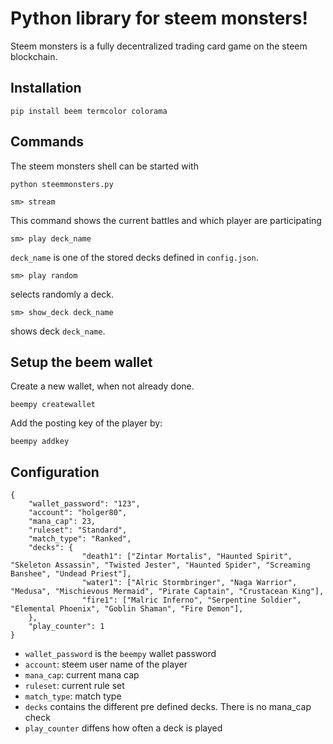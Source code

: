 # Python library for steem monsters!

Steem monsters is a fully decentralized trading card game on the steem blockchain.

## Installation
```
pip install beem termcolor colorama
```


## Commands
The steem monsters shell can be started with
```
python steemmonsters.py
```

```
sm> stream
```
This command shows the current battles and which player are participating

```
sm> play deck_name
```
`deck_name` is one of the stored decks defined in `config.json`.


```
sm> play random 
```
selects randomly a deck.

```
sm> show_deck deck_name 
```
shows deck `deck_name`.

## Setup the beem wallet
Create a new wallet, when not already done.
```
beempy createwallet
```
Add the posting key of the player by:
```
beempy addkey
```


## Configuration
```
{
    "wallet_password": "123",
    "account": "holger80",
    "mana_cap": 23,
    "ruleset": "Standard",
    "match_type": "Ranked",
    "decks": {
                "death1": ["Zintar Mortalis", "Haunted Spirit", "Skeleton Assassin", "Twisted Jester", "Haunted Spider", "Screaming Banshee", "Undead Priest"],
                "water1": ["Alric Stormbringer", "Naga Warrior", "Medusa", "Mischievous Mermaid", "Pirate Captain", "Crustacean King"],
                "fire1": ["Malric Inferno", "Serpentine Soldier", "Elemental Phoenix", "Goblin Shaman", "Fire Demon"],
    },
    "play_counter": 1
}
```

* `wallet_password` is the `beempy` wallet password
* `account`: steem user name of the player
* `mana_cap`: current mana cap
* `ruleset`: current rule set
* `match_type`: match type
* `decks` contains the different pre defined decks. There is no mana_cap check
* `play_counter` diffens how often a deck is played
